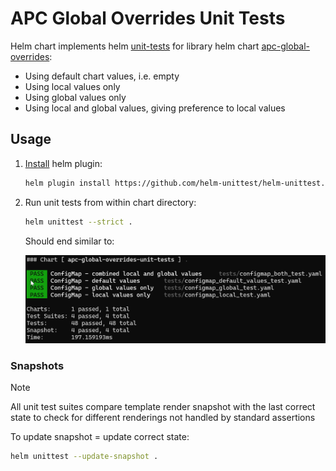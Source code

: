 # APC Global Overrides Unit Tests

Helm chart implements helm [unit-tests](https://github.com/helm-unittest/helm-unittest) for library helm chart [apc-global-overrides](../../charts/apc-global-overrides/README.md):

- Using default chart values, i.e. empty
- Using local values only
- Using global values only
- Using local and global values, giving preference to local values

## Usage

1) [Install](https://github.com/helm-unittest/helm-unittest?tab=readme-ov-file#install) helm plugin:

   ```bash
   helm plugin install https://github.com/helm-unittest/helm-unittest.git
   ```

1) Run unit tests from within chart directory:

   ```bash
   helm unittest --strict .
   ```

   Should end similar to:

   ![unittest result](img/unittest.png)

### Snapshots

> [!NOTE]  
> All unit test suites compare template render snapshot with the last correct state to check for different renderings not handled by standard assertions

To update snapshot = update correct state:

```bash
helm unittest --update-snapshot .
```

